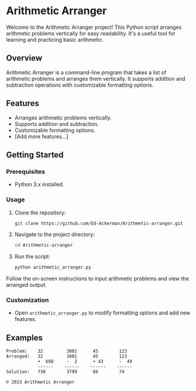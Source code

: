 # Arithmetic Arranger

Welcome to the Arithmetic Arranger project! This Python script arranges arithmetic problems vertically for easy readability. It's a useful tool for learning and practicing basic arithmetic.

## Overview

Arithmetic Arranger is a command-line program that takes a list of arithmetic problems and arranges them vertically. It supports addition and subtraction operations with customizable formatting options.

## Features

- Arranges arithmetic problems vertically.
- Supports addition and subtraction.
- Customizable formatting options.
- [Add more features...]

## Getting Started

### Prerequisites

- Python 3.x installed.

### Usage

1. Clone the repository:

    ```bash
    git clone https://github.com/Ed-Ackerman/Arithmetic-arranger.git
    ```

2. Navigate to the project directory:

    ```bash
    cd Arithmetic-arranger
    ```

3. Run the script:

    ```bash
    python arithmetic_arranger.py
    ```

Follow the on-screen instructions to input arithmetic problems and view the arranged output.

### Customization

- Open `arithmetic_arranger.py` to modify formatting options and add new features.

## Examples

```plaintext
Problem:    32         3801      45        123
Arranged:   32         3801      45        123
            +  698     -  2      + 43      -  49
            ------    ------    ------    ------
Solution:   730        3799      88        74

© 2023 Arithmetic Arranger
